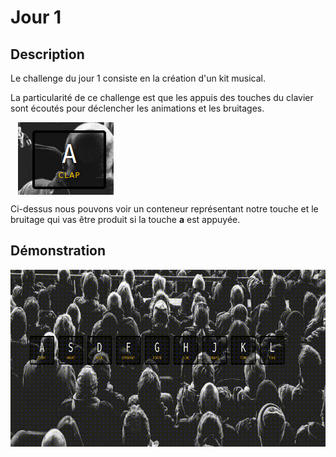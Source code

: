 #  Jour 1
## Description
Le challenge du jour 1 consiste en la création d'un kit musical. 


La particularité de ce challenge est que les appuis des touches du clavier sont écoutés pour déclencher les animations et les bruitages.

<img src="medias/day1-touche-A.png" style="display: block; margin-left:12px; margin-top:10px" loading="lazy">

Ci-dessus nous pouvons voir un conteneur représentant notre touche et le bruitage qui vas être produit si la touche **a** est appuyée.
## Démonstration
<img src="medias/day1-demo.gif" style="width=50%; display: block;" loading="lazy">
